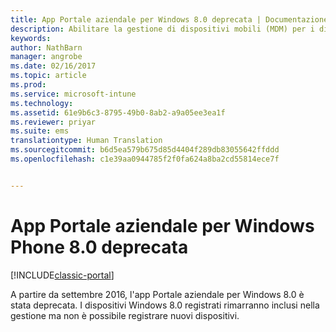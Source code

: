 ```yaml
---
title: App Portale aziendale per Windows 8.0 deprecata | Documentazione Microsoft
description: Abilitare la gestione di dispositivi mobili (MDM) per i dispositivi Windows Phone 8.0 con Microsoft Intune.
keywords: 
author: NathBarn
manager: angrobe
ms.date: 02/16/2017
ms.topic: article
ms.prod: 
ms.service: microsoft-intune
ms.technology: 
ms.assetid: 61e9b6c3-8795-49b0-8ab2-a9a05ee3ea1f
ms.reviewer: priyar
ms.suite: ems
translationtype: Human Translation
ms.sourcegitcommit: b6d5ea579b675d85d4404f289db83055642ffddd
ms.openlocfilehash: c1e39aa0944785f2f0fa624a8ba2cd55814ece7f


---
```


#  <a name="windows-phone-80-company-portal-app-deprecated"></a>App Portale aziendale per Windows Phone 8.0 deprecata

[!INCLUDE[classic-portal](../includes/classic-portal.md)]

A partire da settembre 2016, l'app Portale aziendale per Windows 8.0 è stata deprecata. I dispositivi Windows 8.0 registrati rimarranno inclusi nella gestione ma non è possibile registrare nuovi dispositivi.



<!--HONumber=Dec16_HO2-->


